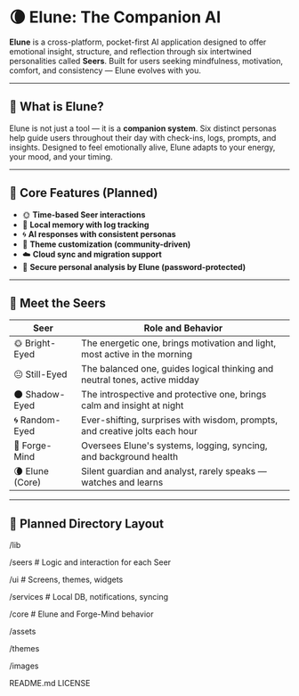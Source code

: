 # 🌘 Elune: The Companion AI

**Elune** is a cross-platform, pocket-first AI application designed to offer emotional insight, structure, and reflection through six intertwined personalities called **Seers**. Built for users seeking mindfulness, motivation, comfort, and consistency — Elune evolves with you.

---

## 🔹 What is Elune?

Elune is not just a tool — it is a **companion system**. Six distinct personas help guide users throughout their day with check-ins, logs, prompts, and insights. Designed to feel emotionally alive, Elune adapts to your energy, your mood, and your timing.

---

## 🔸 Core Features (Planned)

- 🌞 **Time-based Seer interactions**
- 🧠 **Local memory with log tracking**
- 🌀 **AI responses with consistent personas**
- 🎨 **Theme customization (community-driven)**
- ☁️ **Cloud sync and migration support**
- 🔐 **Secure personal analysis by Elune (password-protected)**

---

## 🔮 Meet the Seers

| Seer         | Role and Behavior |
|--------------|------------------|
| 🌞 Bright-Eyed   | The energetic one, brings motivation and light, most active in the morning |
| 😐 Still-Eyed    | The balanced one, guides logical thinking and neutral tones, active midday |
| 🌑 Shadow-Eyed   | The introspective and protective one, brings calm and insight at night |
| 🌀 Random-Eyed   | Ever-shifting, surprises with wisdom, prompts, and creative jolts each hour |
| 💠 Forge-Mind    | Oversees Elune's systems, logging, syncing, and background health |
| 🌘 Elune (Core) | Silent guardian and analyst, rarely speaks — watches and learns |

---

## 📁 Planned Directory Layout

/lib

/seers # Logic and interaction for each Seer

/ui # Screens, themes, widgets

/services # Local DB, notifications, syncing

/core # Elune and Forge-Mind behavior

/assets

/themes

/images

README.md
LICENSE
